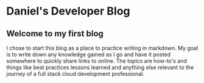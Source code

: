 # Daniel's Developer Blog

## Welcome to my first blog

I chose to start this blog as a place to practice writing in markdown. My goal is to write down any knowledge gained as I go and have it posted somewhere to quickly share links to online. The topics are how-to's and things like best practices lessons learned and anything else relevant to the journey of a full stack cloud development professional.
